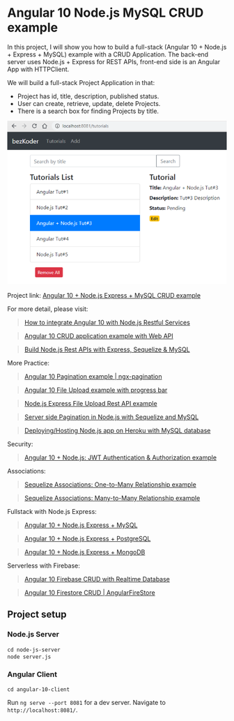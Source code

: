 # Angular 10 Node.js MySQL CRUD example

In this project, I will show you how to build a full-stack (Angular 10 + Node.js + Express + MySQL) example with a CRUD Application. The back-end server uses Node.js + Express for REST APIs, front-end side is an Angular App with HTTPClient.

We will build a full-stack Project Application in that:
- Project has id, title, description, published status.
- User can create, retrieve, update, delete Projects.
- There is a search box for finding Projects by title.

![angular-10-node-js-mysql-crud-example](angular-10-node-js-mysql-crud-example.png)

Project link: [Angular 10 + Node.js Express + MySQL CRUD example](https://bezkoder.com/angular-10-node-js-express-mysql/)

For more detail, please visit:
> [How to integrate Angular 10 with Node.js Restful Services](https://bezkoder.com/integrate-angular-10-node-js/)

> [Angular 10 CRUD application example with Web API](https://bezkoder.com/angular-10-crud-app/)

> [Build Node.js Rest APIs with Express, Sequelize & MySQL](https://bezkoder.com/node-js-express-sequelize-mysql/)

More Practice:
> [Angular 10 Pagination example | ngx-pagination](https://github.com/bezkoder/angular-10-pagination-example)

> [Angular 10 File Upload example with progress bar](https://bezkoder.com/angular-10-file-upload/)

> [Node.js Express File Upload Rest API example](https://bezkoder.com/node-js-express-file-upload/)

> [Server side Pagination in Node.js with Sequelize and MySQL](https://bezkoder.com/node-js-sequelize-pagination-mysql/)

> [Deploying/Hosting Node.js app on Heroku with MySQL database](https://bezkoder.com/deploy-node-js-app-heroku-cleardb-mysql/)

Security:
> [Angular 10 + Node.js: JWT Authentication & Authorization example](https://bezkoder.com/node-js-express-angular-10-jwt-auth/)

Associations:
> [Sequelize Associations: One-to-Many Relationship example](https://bezkoder.com/sequelize-associate-one-to-many/)

> [Sequelize Associations: Many-to-Many Relationship example](https://bezkoder.com/sequelize-associate-many-to-many/)

Fullstack with Node.js Express:
> [Angular 10 + Node.js Express + MySQL](https://bezkoder.com/angular-10-node-js-express-mysql/)

> [Angular 10 + Node.js Express + PostgreSQL](https://bezkoder.com/angular-10-node-express-postgresql/)

> [Angular 10 + Node.js Express + MongoDB](https://bezkoder.com/angular-10-mongodb-node-express/)

Serverless with Firebase:
> [Angular 10 Firebase CRUD with Realtime Database](https://bezkoder.com/angular-10-firebase-crud/)

> [Angular 10 Firestore CRUD | AngularFireStore](https://bezkoder.com/angular-10-firestore-crud-angularfire/)

## Project setup

### Node.js Server
```
cd node-js-server
node server.js
```

### Angular Client
```
cd angular-10-client
```
Run `ng serve --port 8081` for a dev server. Navigate to `http://localhost:8081/`.
